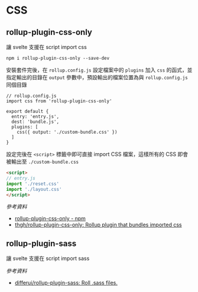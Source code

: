 # CSS

## rollup-plugin-css-only

讓 svelte 支援在 script import css

```
npm i rollup-plugin-css-only --save-dev
```

安裝套件完後，在 `rollup.config.js` 設定檔案中的 `plugins` 加入 `css` 的函式，並指定輸出的目錄在 `output` 參數中，預設輸出的檔案位置為與 `rollup.config.js` 同個目錄

```
// rollup.config.js
import css from 'rollup-plugin-css-only'

export default {
  entry: 'entry.js',
  dest: 'bundle.js',
  plugins: [
    css({ output: './custom-bundle.css' })
  ]
}
```

設定完後在 `<script>` 標籤中即可直接 import CSS 檔案，這樣所有的 CSS 即會被輸出至 `./custom-bundle.css`

```html
<script>
// entry.js
import './reset.css'
import './layout.css'
</script>
```

*參考資料*
* [rollup-plugin-css-only - npm](https://www.npmjs.com/package/rollup-plugin-css-only)
* [thgh/rollup-plugin-css-only: Rollup plugin that bundles imported css](https://github.com/thgh/rollup-plugin-css-only)

## rollup-plugin-sass

讓 svelte 支援在 script import sass

*參考資料*
* [differui/rollup-plugin-sass: Roll .sass files.](https://github.com/differui/rollup-plugin-sass)
